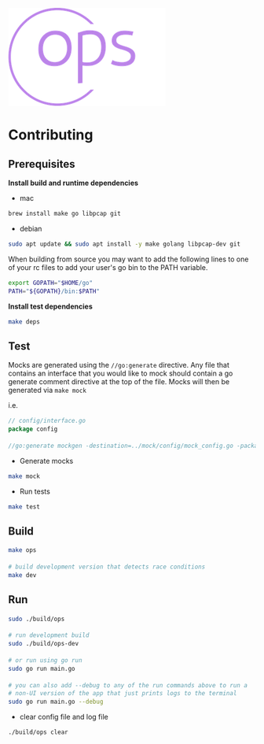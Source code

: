 ![](assets/logo-no-background-small.png)

# Contributing

## Prerequisites

**Install build and runtime dependencies**

- mac
```bash
brew install make go libpcap git
```

- debian
```bash
sudo apt update && sudo apt install -y make golang libpcap-dev git
```

When building from source you may want to add the following lines to one of your
rc files to add your user's go bin to the PATH variable.

```bash
export GOPATH="$HOME/go"
PATH="${GOPATH}/bin:$PATH"
```

**Install test dependencies**

```bash
make deps
```

## Test

Mocks are generated using the `//go:generate` directive. Any
file that contains an interface that you would like to mock
should contain a go generate comment directive at the top of
the file. Mocks will then be generated via `make mock`

i.e.

```go
// config/interface.go
package config

//go:generate mockgen -destination=../mock/config/mock_config.go -package=mock_config . Repo,Service
```

- Generate mocks

```bash
make mock
```

- Run tests

```bash
make test
```

## Build

```bash
make ops

# build development version that detects race conditions
make dev
```

## Run

```bash
sudo ./build/ops

# run development build
sudo ./build/ops-dev

# or run using go run
sudo go run main.go

# you can also add --debug to any of the run commands above to run a
# non-UI version of the app that just prints logs to the terminal
sudo go run main.go --debug
```

- clear config file and log file

```bash
./build/ops clear
```
